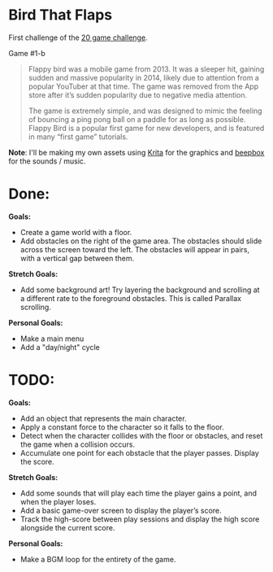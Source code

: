 # Bird That Flaps

First challenge of the [20 game challenge](https://20_games_challenge.gitlab.io/).

Game #1-b

> Flappy bird was a mobile game from 2013. It was a sleeper hit, gaining sudden and massive popularity in 2014, likely due to attention from a popular YouTuber at that time. The game was removed from the App store after it’s sudden popularity due to negative media attention.
> 
> The game is extremely simple, and was designed to mimic the feeling of bouncing a ping pong ball on a paddle for as long as possible.
> Flappy Bird is a popular first game for new developers, and is featured in many “first game” tutorials.

**Note**: I'll be making my own assets using [Krita](https://krita.org/) for the graphics and [beepbox](https://www.beepbox.co) for the sounds / music.

# Done:

**Goals:**

- Create a game world with a floor.
- Add obstacles on the right of the game area. The obstacles should slide across the screen toward the left. The obstacles will appear in pairs, with a vertical gap between them.

**Stretch Goals:**

- Add some background art! Try layering the background and scrolling at a different rate to the foreground obstacles. This is called Parallax scrolling.


**Personal Goals:**

- Make a main menu
- Add a "day/night" cycle

# TODO:

**Goals:**

- Add an object that represents the main character.
- Apply a constant force to the character so it falls to the floor.
- Detect when the character collides with the floor or obstacles, and reset the game when a collision occurs.
- Accumulate one point for each obstacle that the player passes. Display the score.

**Stretch Goals:**

- Add some sounds that will play each time the player gains a point, and when the player loses.
- Add a basic game-over screen to display the player’s score.
- Track the high-score between play sessions and display the high score alongside the current score.

**Personal Goals:**

- Make a BGM loop for the entirety of the game.

